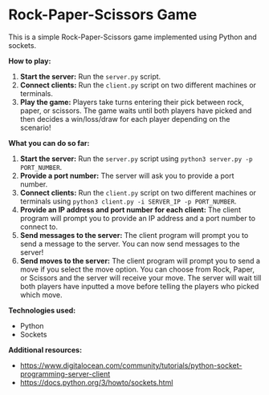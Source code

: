# Rock-Paper-Scissors Game

This is a simple Rock-Paper-Scissors game implemented using Python and sockets.

**How to play:**
1. **Start the server:** Run the `server.py` script.
2. **Connect clients:** Run the `client.py` script on two different machines or terminals.
3. **Play the game:** Players take turns entering their pick between rock, paper, or scissors. The game waits until both players have picked and then decides a win/loss/draw for each player depending on the scenario!

**What you can do so far:**
1. **Start the server:** Run the `server.py` script using `python3 server.py -p PORT_NUMBER`.
2. **Provide a port number:** The server will ask you to provide a port number.
3. **Connect clients:** Run the `client.py` script on two different machines or terminals using `python3 client.py -i SERVER_IP -p PORT_NUMBER`.
4. **Provide an IP address and port number for each client:** The client program will prompt you to provide an IP address and a port number to connect to.
5. **Send messages to the server:** The client program will prompt you to send a message to the server. You can now send messages to the server!
6. **Send moves to the server:** The client program will prompt you to send a move if you select the move option. You can choose from Rock, Paper, or Scissors and the server will receive your move. The server will wait till both players have inputted a move before telling the players who picked which move.

**Technologies used:**
* Python
* Sockets

**Additional resources:**
* https://www.digitalocean.com/community/tutorials/python-socket-programming-server-client
* https://docs.python.org/3/howto/sockets.html
